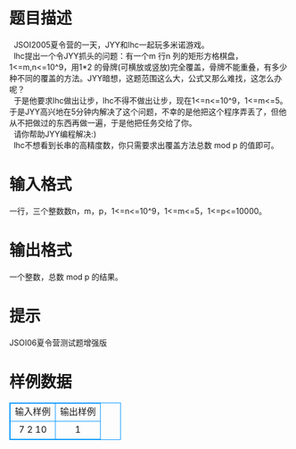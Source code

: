 # 

 
 # 题目描述 
&nbsp;&nbsp;JSOI2005夏令营的一天，JYY和lhc一起玩多米诺游戏。<BR>&nbsp;&nbsp;lhc提出一个令JYY抓头的问题：有一个m&nbsp;行n&nbsp;列的矩形方格棋盘，1&lt;=m,n&lt;=10^9，用1*2&nbsp;的骨牌(可横放或竖放)完全覆盖，骨牌不能重叠，有多少种不同的覆盖的方法。JYY暗想，这题范围这么大，公式又那么难找，这怎么办呢？<BR>&nbsp;&nbsp;于是他要求lhc做出让步，lhc不得不做出让步，现在1&lt;=n&lt;=10^9，1&lt;=m&lt;=5。于是JYY高兴地在5分钟内解决了这个问题，不幸的是他把这个程序弄丢了，但他从不把做过的东西再做一遍，于是他把任务交给了你。<BR>&nbsp;&nbsp;请你帮助JYY编程解决:)&nbsp;<BR>&nbsp;&nbsp;lhc不想看到长串的高精度数，你只需要求出覆盖方法总数&nbsp;mod&nbsp;p&nbsp;的值即可。<BR> 

 
 # 输入格式 
一行，三个整数数n，m，p，1&lt;=n&lt;=10^9，1&lt;=m&lt;=5，1&lt;=p&lt;=10000。 

 
 # 输出格式 
一个整数，总数&nbsp;mod&nbsp;p&nbsp;的结果。 

 
 # 提示 
JSOI06夏令营测试题增强版 
# 样例数据
<style>
        table,table tr th, table tr td { border:1px solid #0094ff; }
        table { width: 200px; min-height: 25px; line-height: 25px; text-align: center; border-collapse: collapse;}   
    </style>
<table>
	<tr>
		<td>输入样例</td>
		<td>输出样例</td>
	</tr>
<tr><td>7 2 10
</td><td>1
</td></tr></table>
